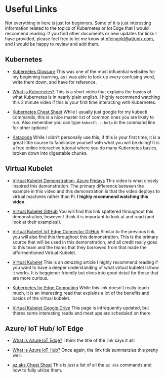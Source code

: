 # Useful Links

Not everything in here is just for beginners. Some of it is just interesting information related to the topics of Kubernetes or Iot Edge
that I would reccomend reading. If you find other documents or new updates for links I have provided, please feel free to let me know at
nfeingold@attunix.com, and I would be happy to review and add them.

## Kubernetes

- [Kubernetes Glossary](https://kubernetes.io/docs/reference/glossary/?fundamental=true)
    This was one of the most influential websites for my beginning learning, as I was able to look up *every* confusing word, write them down, and have for reference.

- [What is Kubernetes?](https://www.youtube.com/watch?v=IMOZCDhH7do) 
    This is a short video that explains the basics of what Kubernetes is in nearly plain english. I highly recommend watching this 2 minute video if this is your first time interacting with Kubernetes.


- [Kubernetes Cheat Sheet](https://kubernetes.io/docs/reference/kubectl/cheatsheet/)
    While I usually just google for my kubectl commands, this is a nice master list of common ones you are likely to run. Also remember you can type ```kubectl --help``` in the command line for other options!
    
- [Katacoda](https://www.katacoda.com/courses/kubernetes)
    While I didn't personally use this, if this is your first time, it is a great little course to familiarize yourself with what you will be doing! It is a free online interactive tutorial where you do many Kubernetes basics, broken down into digestable chunks.
    
## Virtual Kubelet    
    
- [Virtual Kubelet Demonstration- Azure Fridays](https://www.youtube.com/watch?v=p-R2mV7Bxuk)
    This video is what closely inspired this demonstration. The primary difference between the example in this video and this demonstration is that the video deploys to virtual machines rather than  Pi. **I highly recommend watching this video.**
    
- [Virtual Kubelet GitHub](https://github.com/virtual-kubelet/virtual-kubelet)
    You will find this link spattered throughout this demonstration, however I think it is important to look at and read (and look at their examples!).
    
- [Virtual Kubelet IoT Edge Connector GitHub](https://github.com/azure/iot-edge-virtual-kubelet-provider)
    Similar to the previous link, you will also find this throughout this demonstration. This is the primary source that will be used in this demonstration, and all credit really goes to this team and the teams that they borrowed from that made the afformentioned Virtual Kubelet.
    
- [Virtual Kubelet](https://erikstmartin.com/post/virtual-kubelet/) This is an *amazing* article I highly recommend reading if you want to have a deeper understanding of what virtual kubelet is/how it works. It is begginner friendly but dives into good detail for those that are more curious.
    
- [Kubernetes for Edge Computing](https://thenewstack.io/kubernetes-for-edge-computing-the-microsoft-azure-approach/) 
    While this link doesn't really teach much, it is an interesting read that explains a lot of the benefits and basics of the virtual kubelet.
    
- [Virtual Kubelet Google Drive](https://drive.google.com/drive/folders/19Ndu11WBCCBDowo9CrrGUHoIfd2L8Ueg) 
    This page is infrequently updated, but theres some interesting reads and meet ups are scheduled on there
    
## Azure/ IoT Hub/ IoT Edge

- [What is Azure IoT Edge?](https://docs.microsoft.com/en-us/azure/iot-edge/about-iot-edge)
    I think the title of the link says it all!
    
- [What is Azure IoT Hub?](https://docs.microsoft.com/en-us/azure/iot-hub/about-iot-hub)
    Once again, the link title summarzies this pretty well.

- [az aks Cheat Sheat](https://docs.microsoft.com/en-us/cli/azure/aks?view=azure-cli-latest)
    This is just a list of all the ```az aks``` commands and how to fully utilize them.

